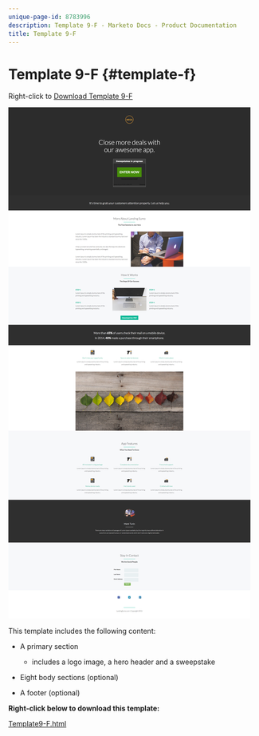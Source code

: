 ```yaml
---
unique-page-id: 8783996
description: Template 9-F - Marketo Docs - Product Documentation
title: Template 9-F
---
```


# Template 9-F {#template-f}

Right-click to [Download Template 9-F](http://docs.marketo.com/download/attachments/8783996/template-9f.html?version=2&modificationdate=1438210809000&api=v2)

![](assets/image2015-7-28-16-3a1-3a25.png)

This template includes the following content:

* A primary section

    * includes a logo image, a hero header and a sweepstake

* Eight body sections (optional)
* A footer (optional)

**Right-click below to download this template:**

[Template9-F.html](http://docs.marketo.com/download/attachments/8783996/template-9f.html?version=2&modificationdate=1438210809000&api=v2)

